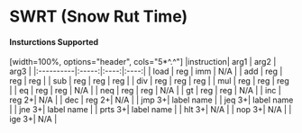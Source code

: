 # SWRT (Snow Rut Time)

#### Insturctions Supported

[width=100%, options="header", cols="5*^.^"]
|instruction| arg1  | arg2 | arg3 |
|:----------|:-----:|:----:|:----:|
|    load   | reg   | imm  | N/A  |
|    add    | reg   | reg  | reg  |
|    sub    | reg   | reg  | reg  |
|    div    | reg   | reg  | reg  |
|    mul    | reg   | reg  | reg  |
|    eq     | reg   | reg  | N/A  |
|    neq    | reg   | reg  | N/A  |
|    gt     | reg   | reg  | N/A  |
|    inc    | reg 2+|     N/A     |
|    dec    | reg 2+|     N/A     |
|    jmp  3+|       label name    |
|    jeq  3+|       label name    |
|    jne  3+|       label name    |
|    prts 3+|       label name    |
|    hlt  3+|         N/A         |
|    nop  3+|         N/A         |
|    ige  3+|         N/A         |
